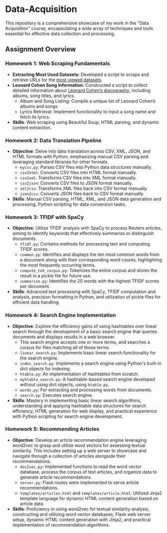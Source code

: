 # Data-Acquisition
This repository is a comprehensive showcase of my work in the "Data Acquisition" course, encapsulating a wide array of techniques and tools essential for effective data collection and processing.

## Assignment Overview

### Homework 1: Web Scraping Fundamentals
* **Extracting Most Used Datasets**: Developed a script to scrape and retrieve URLs for the [most viewed datasets](https://catalog.data.gov/dataset?q=&sort=views_recent+desc).
* **Leonard Cohen Song Information**: Constructed a script to collect detailed information about [Leonard Cohen’s discography](https://www.leonardcohenfiles.com/songind.html), including albums, song titles, and lyrics.
  * Album and Song Listing: Compile a unique list of Leonard Cohen’s albums and songs
  * Lyrics Retrieval: Implement functionality to input a song name and fetch its lyrics.
* **Skills**: Web scraping using Beautiful Soup, HTML parsing, and dynamic content extraction.

### Homework 2: Data Translation Pipeline
* **Objective**: Delve into data translation across CSV, XML, JSON, and HTML formats with Python, emphasizing manual CSV parsing and leveraging standard libraries for other formats.
  * `mycsv.py`: Parses CSV files into Python data structures manually.
  * `csv2html`: Converts CSV files into HTML format manually.
  * `csv2xml`: Transforms CSV files into XML format manually.
  * `csv2json`: Converts CSV files to JSON format manually.
  * `xml2csv`: Transforms XML files back into CSV format manually.
  * `json2csv`: Converts JSON files back to CSV format manually.
* **Skills**: Manual CSV parsing, HTML, XML, and JSON data generation and processing, Python scripting for data conversion tasks.

### Homework 3: TFIDF with SpaCy
* **Objective**: Utilize TFIDF analysis with SpaCy to process Reuters articles, aiming to identify keywords that effectively summarize or distinguish documents.
  * `tfidf.py`: Contains methods for processing text and computing TFIDF scores.
  * `common.py`: Identifies and displays the ten most common words from a document along with their corresponding word counts, highlighting the most frequently occurring terms.
  * `compute_tok_corpus.py`: Tokenizes the entire corpus and stores the result in a pickle file for future use.
  * `summarize.py`: Identifies the 20 words with the highest TFIDF scores per document.
* **Skills**: Advanced text processing with SpaCy, TFIDF computation and analysis, precision formatting in Python, and utilization of pickle files for efficient data handling.

### Homework 4: Search Engine Implementation
* **Objective**: Explore the efficiency gains of using hashtables over linear search through the development of a basic search engine that queries documents and displays results in a web browser.
  * This search engine accepts one or more terms, and searches a corpus for files matching *all* of those terms. 
  * `linear_search.py`: Implements basic linear search functionality for the search engine.
  * `index_search.py`: Implements a search engine using Python's built-in dict objects for indexing.
  * `htable.py`: An implementation of hashtables from scratch.
  * `myhtable_search.py`: A hashtable-based search engine developed without using dict objects, using `htable.py`.
  * `words.py`: For extracting and processing words from documents.
  * `search.py`: Executes search engine. 
* **Skills**: Mastery in implementing basic linear search algorithms, understanding and applying hashtable data structures for search efficiency, HTML generation for web display, and practical experience with Python scripting for search engine development.

### Homework 5: Recommending Articles
* **Objective**: Develop an article recommendation engine leveraging word2vec to grasp and utilize word vectors for assessing textual similarity. This includes setting up a web server to showcase and navigate through a collection of articles alongside their recommendations.
  * `doc2vec.py`: Implemented functions to read the word vector database, process the corpus of text articles, and organize data to generate article recommendations.
  * `server.py`: Flask routes were implemented to serve article recommendations.
  * `templates/articles.html` and `templates/article.html`: Utilized Jinja2 template language for dynamic HTML content generation based on article data.
* **Skills**: Proficiency in using word2vec for textual similarity analysis, constructing and utilizing word vector databases, Flask web server setup, dynamic HTML content generation with Jinja2, and practical implementation of recommendation algorithms.
